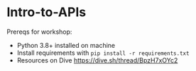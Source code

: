 # Intro-to-APIs

Prereqs for workshop:
- Python 3.8+ installed on machine
- Install requirements with `pip install -r requirements.txt`
- Resources on Dive https://dive.sh/thread/BpzH7xOYc2
